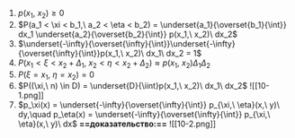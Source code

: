 1. $p(x_1,\ x_2) \ge 0$
2. $P(a_1 < \xi < b_1,\ a_2 < \eta < b_2) = \underset{a_1}{\overset{b_1}{\int}} dx_1 \underset{a_2}{\overset{b_2}{\int}} p(x_1,\ x_2)\ dx_2$
3. $\underset{-\infty}{\overset{\infty}{\int}}\underset{-\infty}{\overset{\infty}{\int}}p(x_1,\ x_2)\ dx_1\ dx_2 = 1$
4. $P(x_1 < \xi < x_2 + \Delta_1,\ x_2 < \eta < x_2 + \Delta_2) \approx p(x_1,\ x_2) \Delta_1 \Delta_2$
5. $P(\xi = x_1,\ \eta = x_2) = 0$
6. $P((\xi,\ n) \in D) = \underset{D}{\iint}p(x_1,\ x_2)\ dx_1\ dx_2$
   ![[10-1.png]]
   ⠀
7. $p_\xi(x) = \underset{-\infty}{\overset{\infty}{\int}} p_{\xi,\ \eta}(x,\ y)\ dy,\quad p_\eta(x) = \underset{-\infty}{\overset{\infty}{\int}} p_{\xi,\ \eta}(x,\ y)\ dx$
   **==доказательство:==**
   ![[10-2.png]]
